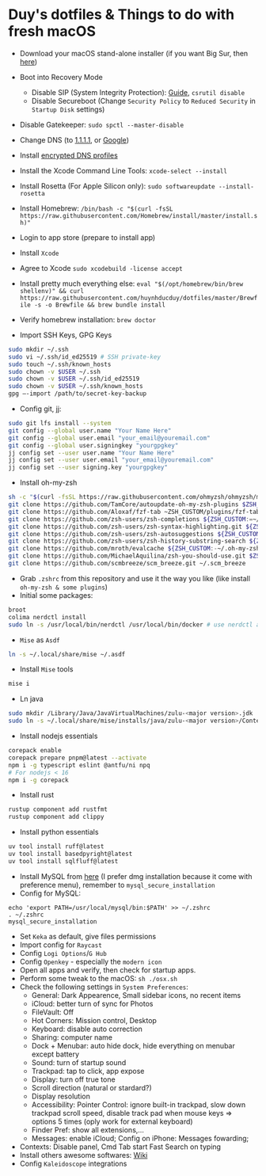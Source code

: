 # Duy's dotfiles & Things to do with fresh macOS

- Download your macOS stand-alone installer (if you want Big Sur, then [here](https://github.com/corpnewt/gibMacOS))

- Boot into Recovery Mode
	- Disable SIP (System Integrity Protection): [Guide](https://www.macworld.co.uk/how-to/mac/how-turn-off-mac-os-x-system-integrity-protection-rootless-3638975/), `csrutil disable`
	- Disable Secureboot (Change `Security Policy` to `Reduced Security` in `Startup Disk` settings)
- Disable Gatekeeper: `sudo spctl --master-disable`
- Change DNS (to [1.1.1.1](https://1.1.1.1/dns/), or [Google](https://developers.google.com/speed/public-dns))
- Install [encrypted DNS profiles](https://github.com/paulmillr/encrypted-dns)
- Install the Xcode Command Line Tools: `xcode-select --install`
- Install Rosetta (For Apple Silicon only): `sudo softwareupdate --install-rosetta`
- Install Homebrew: `/bin/bash -c "$(curl -fsSL https://raw.githubusercontent.com/Homebrew/install/master/install.sh)"`
- Login to app store (prepare to install app)
- Install `Xcode`
- Agree to Xcode `sudo xcodebuild -license accept`
- Install pretty much everything else: `eval "$(/opt/homebrew/bin/brew shellenv)" && curl https://raw.githubusercontent.com/huynhducduy/dotfiles/master/Brewfile -s -o Brewfile && brew bundle install`
- Verify homebrew installation: `brew doctor`
- Import SSH Keys, GPG Keys
```sh
sudo mkdir ~/.ssh
sudo vi ~/.ssh/id_ed25519 # SSH private-key
sudo touch ~/.ssh/known_hosts
sudo chown -v $USER ~/.ssh
sudo chown -v $USER ~/.ssh/id_ed25519
sudo chown -v $USER ~/.ssh/known_hosts
gpg —-import /path/to/secret-key-backup
```
- Config git, jj:
```sh
sudo git lfs install --system
git config --global user.name "Your Name Here"
git config --global user.email "your_email@youremail.com"
git config --global user.signingkey "yourgpgkey"
jj config set --user user.name "Your Name Here"
jj config set --user user.email "your_email@youremail.com"
jj config set --user signing.key "yourgpgkey"
```
- Install oh-my-zsh
```sh
sh -c "$(curl -fsSL https://raw.githubusercontent.com/ohmyzsh/ohmyzsh/master/tools/install.sh)"
git clone https://github.com/TamCore/autoupdate-oh-my-zsh-plugins $ZSH_CUSTOM/plugins/autoupdate
git clone https://github.com/Aloxaf/fzf-tab ~ZSH_CUSTOM/plugins/fzf-tab
git clone https://github.com/zsh-users/zsh-completions ${ZSH_CUSTOM:=~/.oh-my-zsh/custom}/plugins/zsh-completions
git clone https://github.com/zsh-users/zsh-syntax-highlighting.git ${ZSH_CUSTOM:-~/.oh-my-zsh/custom}/plugins/zsh-syntax-highlighting
git clone https://github.com/zsh-users/zsh-autosuggestions ${ZSH_CUSTOM:-~/.oh-my-zsh/custom}/plugins/zsh-autosuggestions
git clone https://github.com/zsh-users/zsh-history-substring-search ${ZSH_CUSTOM:-~/.oh-my-zsh/custom}/plugins/zsh-history-substring-search
git clone https://github.com/mroth/evalcache ${ZSH_CUSTOM:-~/.oh-my-zsh/custom}/plugins/evalcache
git clone https://github.com/MichaelAquilina/zsh-you-should-use.git $ZSH_CUSTOM/plugins/you-should-use
git clone https://github.com/scmbreeze/scm_breeze.git ~/.scm_breeze
```
- Grab `.zshrc` from this repository and use it the way you like (like install `oh-my-zsh & some plugins`)
- Initial some packages:
```sh
broot
colima nerdctl install
sudo ln -s /usr/local/bin/nerdctl /usr/local/bin/docker # use nerdctl as a replacement of docker
```
- `Mise` as `Asdf`
```sh
ln -s ~/.local/share/mise ~/.asdf
```
- Install `Mise` tools
```sh
mise i
```
- Ln java
```sh
sudo mkdir /Library/Java/JavaVirtualMachines/zulu-<major version>.jdk
sudo ln -s ~/.local/share/mise/installs/java/zulu-<major version>/Contents /Library/Java/JavaVirtualMachines/zulu-<major version>.jdk/Contents
```
- Install nodejs essentials
```sh
corepack enable
corepack prepare pnpm@latest --activate
npm i -g typescript eslint @antfu/ni npq
# For nodejs < 16
npm i -g corepack
```
- Install rust
```sh
rustup component add rustfmt
rustup component add clippy
```
- Install python essentials
```sh
uv tool install ruff@latest
uv tool install basedpyright@latest
uv tool install sqlfluff@latest
```
- Install MySQL from [here](https://dev.mysql.com/downloads/mysql/) (I prefer dmg installation because it come with preference menu), remember to `mysql_secure_installation`
- Config for MySQL:
```
echo 'export PATH=/usr/local/mysql/bin:$PATH' >> ~/.zshrc
. ~/.zshrc
mysql_secure_installation
```
- Set `Keka` as default, give files permissions
- Import config for `Raycast`
- Config `Logi Options`/`G Hub`
- Config `Openkey` - especially the `modern icon`
- Open all apps and verify, then check for startup apps.
- Perform some tweak to the macOS: `sh ./osx.sh`
- Check the following settings in `System Preferences`:
	- General: Dark Appearence, Small sidebar icons, no recent items
	- iCloud: better turn of sync for Photos
	- FileVault: Off
	- Hot Corners: Mission control, Desktop 
	- Keyboard: disable auto correction
	- Sharing: computer name
	- Dock + Menubar: auto hide dock, hide everything on menubar except battery
	- Sound: turn of startup sound
	- Trackpad: tap to click, app expose
	- Display: turn off true tone
	- Scroll direction (natural or stardard?)
	- Display resolution
	- Accessibility: Pointer Control: ignore built-in trackpad, slow down trackpad scroll speed, disable track pad when mouse keys => options 5 times (oply work for external keyboard)
	- Finder Pref: show all extensions,...
	- Messages: enable iCloud; Config on iPhone: Messages fowarding;
- Contexts: Disable panel, Cmd Tab start Fast Search on typing
- Install others awesome softwares: [Wiki](https://github.com/huynhducduy/dotfiles/wiki/Awesome-software-to-install)
- Config `Kaleidoscope` integrations

